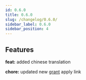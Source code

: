 ```yaml
---
id: 0.6.0
title: 0.6.0
slug: /changelog/0.6.0/
sidebar_label: 0.6.0
sidebar_position: 4
---
```


## Features

**feat:** added chinese translation

**chore:** updated new [grant](/V1/overview/community/) apply link

